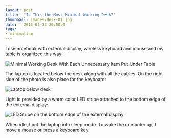 ```yaml
---
layout: post
title:  "Is This the Most Minimal Working Desk?"
thumbnail: images/desk-01.jpg
date:   2015-02-13 20:00:0
tags:
- minimalism
---
```


I use notebook with external display, wireless keyboard and mouse and my table is organized this way:

![Minimal Working Desk With Each Unnecessary Item Put Under Table]({{site.baseurl}}/images/desk-01.jpg "Minimal Working Desk With Each Unnecessary Item Put Under Table")

The laptop is located below the desk along with all the cables. On the right side of the photo is also place for the keyboard:

![Laptop below desk]({{site.baseurl}}/images/desk-02.jpg "Laptop below desk")

Light is provided by a warm color LED stripe attached to the bottom edge of the external display:

![LED Stripe on the bottom edge of the external display]({{site.baseurl}}/images/desk-03.jpg "LED Stripe on the bottom edge of the external display")

When idle, I put the laptop into sleep mode. To wake the computer up, I move a mouse or press a keyboard key.
